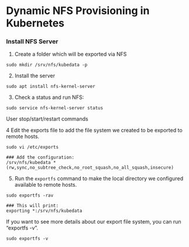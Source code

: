 # Dynamic NFS Provisioning in Kubernetes

### Install NFS Server

1. Create a folder which will be exported via NFS

```
sudo mkdir /srv/nfs/kubedata -p
```
2. Install the server
```
sudo apt install nfs-kernel-server
```

3. Check a status and run NFS:
```
sudo service nfs-kernel-server status
```
User stop/start/restart commands

4 Edit the exports file to add the file system we created to be exported to remote hosts.
```
sudo vi /etc/exports

### Add the configuration:
/srv/nfs/kubedata *(rw,sync,no_subtree_check,no_root_squash,no_all_squash,insecure)
```

5. Run the `exportfs` command to make the local directory we configured available to remote hosts.

```
sudo exportfs -rav

### This will print:
exporting *:/srv/nfs/kubedata
```

If you want to see more details about our export file system, you can run “exportfs -v”.

```
sudo exportfs -v
```
